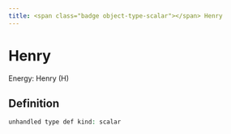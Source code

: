 ```yaml
---
title: <span class="badge object-type-scalar"></span> Henry
---
```

# <span class="badge object-type-scalar"></span> Henry

Energy: Henry (H)

## Definition

```php
unhandled type def kind: scalar
```
